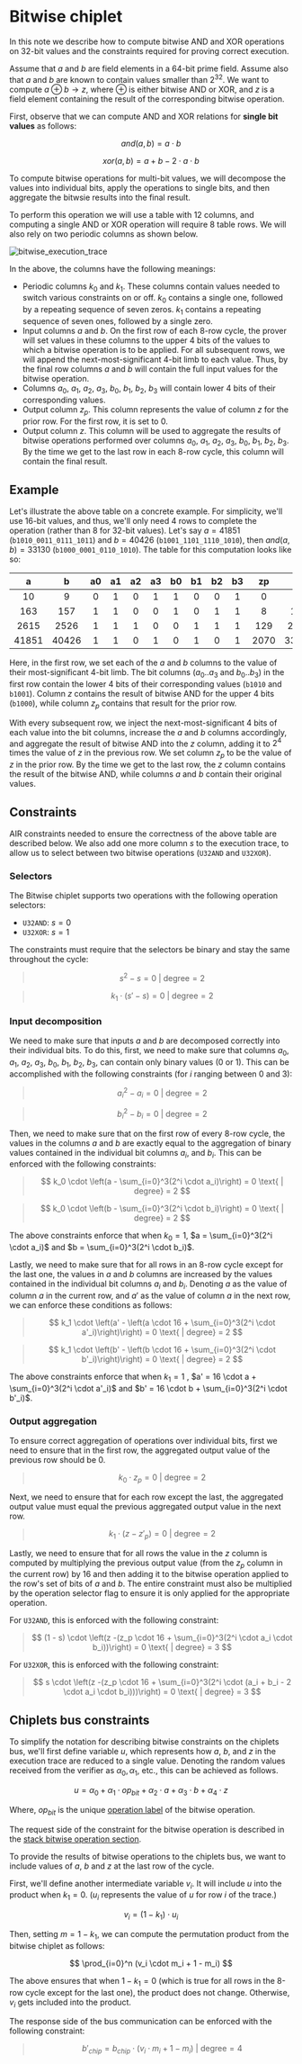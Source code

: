 # Bitwise chiplet

In this note we describe how to compute bitwise AND and XOR operations on 32-bit values and the constraints required for proving correct execution.

Assume that $a$ and $b$ are field elements in a 64-bit prime field. Assume also that $a$ and $b$ are known to contain values smaller than $2^{32}$. We want to compute $a \oplus b \rightarrow z$, where $\oplus$ is either bitwise AND or XOR, and $z$ is a field element containing the result of the corresponding bitwise operation.

First, observe that we can compute AND and XOR relations for **single bit values** as follows:

$$
and(a, b) = a \cdot b
$$

$$
xor(a, b) = a + b - 2 \cdot a \cdot b
$$

To compute bitwise operations for multi-bit values, we will decompose the values into individual bits, apply the operations to single bits, and then aggregate the bitwsie results into the final result.

To perform this operation we will use a table with 12 columns, and computing a single AND or XOR operation will require 8 table rows. We will also rely on two periodic columns as shown below.

![bitwise_execution_trace](../../assets/design/chiplets/bitwise/bitwise_execution_trace.png)

In the above, the columns have the following meanings:

- Periodic columns $k_0$ and $k_1$. These columns contain values needed to switch various constraints on or off. $k_0$ contains a single one, followed by a repeating sequence of seven zeros. $k_1$ contains a repeating sequence of seven ones, followed by a single zero.
- Input columns $a$ and $b$. On the first row of each 8-row cycle, the prover will set values in these columns to the upper 4 bits of the values to which a bitwise operation is to be applied. For all subsequent rows, we will append the next-most-significant 4-bit limb to each value. Thus, by the final row columns $a$ and $b$ will contain the full input values for the bitwise operation.
- Columns $a_0$, $a_1$, $a_2$, $a_3$, $b_0$, $b_1$, $b_2$, $b_3$ will contain lower 4 bits of their corresponding values.
- Output column $z_p$. This column represents the value of column $z$ for the prior row. For the first row, it is set to $0$.
- Output column $z$. This column will be used to aggregate the results of bitwise operations performed over columns $a_0$, $a_1$, $a_2$, $a_3$, $b_0$, $b_1$, $b_2$, $b_3$. By the time we get to the last row in each 8-row cycle, this column will contain the final result.

## Example

Let's illustrate the above table on a concrete example. For simplicity, we'll use 16-bit values, and thus, we'll only need 4 rows to complete the operation (rather than 8 for 32-bit values). Let's say $a = 41851$ (`b1010_0011_0111_1011`) and $b = 40426$ (`b1001_1101_1110_1010`), then $and(a, b) = 33130$ (`b1000_0001_0110_1010`). The table for this computation looks like so:

|   a   |   b   | a0  | a1  | a2  | a3  | b0  | b1  | b2  | b3  |   zp   |   z   |
| :---: | :---: | :-: | :-: | :-: | :-: | :-: | :-: | :-: | :-: | :----: | :---: |
|  10   |   9   |  0  |  1  |  0  |  1  |  1  |  0  |  0  |  1  |   0    |   8   |
|  163  |  157  |  1  |  1  |  0  |  0  |  1  |  0  |  1  |  1  |   8    |  129  |
| 2615  | 2526  |  1  |  1  |  1  |  0  |  0  |  1  |  1  |  1  |  129   | 2070  |
| 41851 | 40426 |  1  |  1  |  0  |  1  |  0  |  1  |  0  |  1  |  2070  | 33130 |

Here, in the first row, we set each of the $a$ and $b$ columns to the value of their most-significant 4-bit limb. The bit columns ($a_0 .. a_3$ and $b_0 .. b_3$) in the first row contain the lower 4 bits of their corresponding values (`b1010` and `b1001`). Column $z$ contains the result of bitwise AND for the upper 4 bits (`b1000`), while column $z_p$ contains that result for the prior row.

With every subsequent row, we inject the next-most-significant 4 bits of each value into the bit columns, increase the $a$ and $b$ columns accordingly, and aggregate the result of bitwise AND into the $z$ column, adding it to $2^4$ times the value of $z$ in the previous row. We set column $z_p$ to be the value of $z$ in the prior row. By the time we get to the last row, the $z$ column contains the result of the bitwise AND, while columns $a$ and $b$ contain their original values.

## Constraints

AIR constraints needed to ensure the correctness of the above table are described below. We also add one more column $s$ to the execution trace, to allow us to select between two bitwise operations (`U32AND` and `U32XOR`).

### Selectors

The Bitwise chiplet supports two operations with the following operation selectors:

- `U32AND`: $s = 0$
- `U32XOR`: $s = 1$

The constraints must require that the selectors be binary and stay the same throughout the cycle:

> $$
s^2 - s = 0 \text{ | degree} = 2
$$

> $$
k_1 \cdot (s' - s) = 0 \text{ | degree} = 2
$$

### Input decomposition

We need to make sure that inputs $a$ and $b$ are decomposed correctly into their individual bits. To do this, first, we need to make sure that columns $a_0$, $a_1$, $a_2$, $a_3$, $b_0$, $b_1$, $b_2$, $b_3$, can contain only binary values ($0$ or $1$). This can be accomplished with the following constraints (for $i$ ranging between $0$ and $3$):

> $$
a_i^2 - a_i = 0 \text{ | degree} = 2
$$

> $$
b_i^2 - b_i = 0 \text{ | degree} = 2
$$

Then, we need to make sure that on the first row of every 8-row cycle, the values in the columns $a$ and $b$ are exactly equal to the aggregation of binary values contained in the individual bit columns $a_i$, and $b_i$. This can be enforced with the following constraints:

> $$
k_0 \cdot \left(a - \sum_{i=0}^3(2^i \cdot a_i)\right) = 0 \text{ | degree} = 2
$$

> $$
k_0 \cdot \left(b - \sum_{i=0}^3(2^i \cdot b_i)\right) = 0 \text{ | degree} = 2
$$

The above constraints enforce that when $k_0 = 1$, $a = \sum_{i=0}^3(2^i \cdot a_i)$ and $b = \sum_{i=0}^3(2^i \cdot b_i)$.

Lastly, we need to make sure that for all rows in an 8-row cycle except for the last one, the values in $a$ and $b$ columns are increased by the values contained in the individual bit columns $a_i$ and $b_i$. Denoting $a$ as the value of column $a$ in the current row, and $a'$ as the value of column $a$ in the next row, we can enforce these conditions as follows:

> $$
k_1 \cdot \left(a' - \left(a \cdot 16 + \sum_{i=0}^3(2^i \cdot a'_i)\right)\right) = 0 \text{ | degree} = 2
$$

> $$
k_1 \cdot \left(b' - \left(b \cdot 16 + \sum_{i=0}^3(2^i \cdot b'_i)\right)\right) = 0 \text{ | degree} = 2
$$

The above constraints enforce that when $k_1 = 1$ , $a' = 16 \cdot a + \sum_{i=0}^3(2^i \cdot a'_i)$ and $b' = 16 \cdot b + \sum_{i=0}^3(2^i \cdot b'_i)$.

### Output aggregation

To ensure correct aggregation of operations over individual bits, first we need to ensure that in the first row, the aggregated output value of the previous row should be 0.
> $$
k_0 \cdot z_p = 0 \text{ | degree} = 2
$$

Next, we need to ensure that for each row except the last, the aggregated output value must equal the previous aggregated output value in the next row.
> $$
k_1 \cdot \left(z - z'_p\right) = 0 \text{ | degree} = 2
$$

Lastly, we need to ensure that for all rows the value in the $z$ column is computed by multiplying the previous output value (from the $z_p$ column in the current row) by 16 and then adding it to the bitwise operation applied to the row's set of bits of $a$ and $b$. The entire constraint must also be multiplied by the operation selector flag to ensure it is only applied for the appropriate operation.

For `U32AND`, this is enforced with the following constraint:

> $$
(1 - s) \cdot \left(z -(z_p \cdot 16 + \sum_{i=0}^3(2^i \cdot a_i \cdot b_i))\right) = 0 \text{ | degree} = 3
$$

For `U32XOR`, this is enforced with the following constraint:

> $$
s \cdot \left(z -(z_p \cdot 16 + \sum_{i=0}^3(2^i \cdot (a_i + b_i - 2 \cdot a_i \cdot b_i)))\right) = 0 \text{ | degree} = 3
$$

## Chiplets bus constraints

To simplify the notation for describing bitwise constraints on the chiplets bus, we'll first define variable $u$, which represents how $a$, $b$, and $z$ in the execution trace are reduced to a single value. Denoting the random values received from the verifier as $\alpha_0, \alpha_1$, etc., this can be achieved as follows.

$$
u = \alpha_0 + \alpha_1 \cdot op_{bit} + \alpha_2 \cdot a + \alpha_3 \cdot b + \alpha_4 \cdot z
$$

Where, $op_{bit}$ is the unique [operation label](./main.md#operation-labels) of the bitwise operation.

The request side of the constraint for the bitwise operation is described in the [stack bitwise operation section](../stack/u32_ops.md#u32and).

To provide the results of bitwise operations to the chiplets bus, we want to include values of $a$, $b$ and $z$ at the last row of the cycle.

First, we'll define another intermediate variable $v_i$. It will include $u$ into the product when $k_1 = 0$. ($u_i$ represents the value of $u$ for row $i$ of the trace.)

$$
v_i = (1-k_1) \cdot u_i
$$

Then, setting $m = 1 - k_1$, we can compute the permutation product from the bitwise chiplet as follows:

$$
\prod_{i=0}^n (v_i \cdot m_i + 1 - m_i)
$$

The above ensures that when $1 - k_1 = 0$ (which is true for all rows in the 8-row cycle except for the last one), the product does not change. Otherwise, $v_i$ gets included into the product.

The response side of the bus communication can be enforced with the following constraint:

> $$
b'_{chip} = b_{chip} \cdot (v_i \cdot m_i + 1 - m_i) \text{ | degree} = 4
$$
